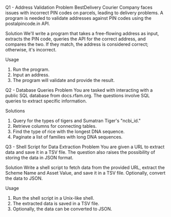 Q1 - Address Validation
Problem
BestDelivery Courier Company faces issues with incorrect PIN codes on parcels, leading to delivery problems. A program is needed to validate addresses against PIN codes using the postalpincode.in API.

Solution
We'll write a program that takes a free-flowing address as input, extracts the PIN code, queries the API for the correct address, and compares the two. If they match, the address is considered correct; otherwise, it's incorrect.

Usage
1. Run the program.
2. Input an address.
3. The program will validate and provide the result.

Q2 - Database Queries
Problem
You are tasked with interacting with a public SQL database from docs.rfam.org. The questions involve SQL queries to extract specific information.

Solutions
1. Query for the types of tigers and Sumatran Tiger's "ncbi_id."
2. Retrieve columns for connecting tables.
3. Find the type of rice with the longest DNA sequence.
4. Paginate a list of families with long DNA sequences.


Q3 - Shell Script for Data Extraction
Problem
You are given a URL to extract data and save it in a TSV file. The question also raises the possibility of storing the data in JSON format.

Solution
Write a shell script to fetch data from the provided URL, extract the Scheme Name and Asset Value, and save it in a TSV file. Optionally, convert the data to JSON.

Usage
1. Run the shell script in a Unix-like shell.
2. The extracted data is saved in a TSV file.
3. Optionally, the data can be converted to JSON.


